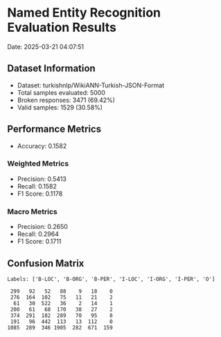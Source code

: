 # Named Entity Recognition Evaluation Results

Date: 2025-03-21 04:07:51

## Dataset Information
- Dataset: turkishnlp/WikiANN-Turkish-JSON-Format
- Total samples evaluated: 5000
- Broken responses: 3471 (69.42%)
- Valid samples: 1529 (30.58%)

## Performance Metrics
- Accuracy: 0.1582

### Weighted Metrics
- Precision: 0.5413
- Recall: 0.1582
- F1 Score: 0.1178

### Macro Metrics
- Precision: 0.2650
- Recall: 0.2964
- F1 Score: 0.1711

## Confusion Matrix
```
Labels: ['B-LOC', 'B-ORG', 'B-PER', 'I-LOC', 'I-ORG', 'I-PER', 'O']

 299   92   52   88    9   18    0
 276  164  102   75   11   21    2
  61   30  522   36    2   14    1
 200   61   68  170   38   27    2
 374  291  182  289   70   95    8
 191   96  442  113   13  112    0
1085  289  346 1905  282  671  159
```

